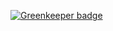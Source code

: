 
[![Greenkeeper badge](https://badges.greenkeeper.io/zillding/gampic.svg)](https://greenkeeper.io/)
